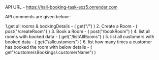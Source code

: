 API URL -  https://hall-booking-task-exz5.onrender.com

API comments are given below:-

1.get all rooms & bookingDetails - ( get("/") )
2. Create a Room - ( post("/createRoom") )
3. Book a Room - ( post("/bookRoom") )
4. list all rooms with booked data - ( get("/listAllRooms") )
5. list all customers with booked data - ( get("/allcustomers") )
6. list how many times a customer has booked the room with below details - ( get"/customersBookings/:customerName") )
